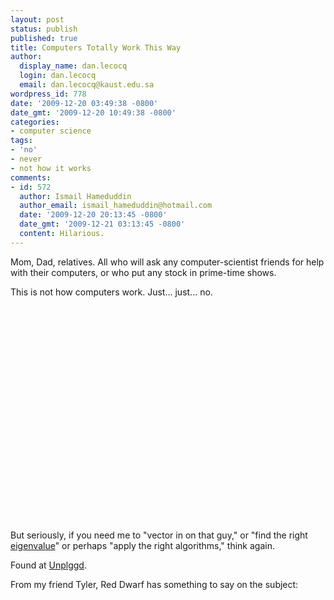 ```yaml
---
layout: post
status: publish
published: true
title: Computers Totally Work This Way
author:
  display_name: dan.lecocq
  login: dan.lecocq
  email: dan.lecocq@kaust.edu.sa
wordpress_id: 778
date: '2009-12-20 03:49:38 -0800'
date_gmt: '2009-12-20 10:49:38 -0800'
categories:
- computer science
tags:
- 'no'
- never
- not how it works
comments:
- id: 572
  author: Ismail Hameduddin
  author_email: ismail_hameduddin@hotmail.com
  date: '2009-12-20 20:13:45 -0800'
  date_gmt: '2009-12-21 03:13:45 -0800'
  content: Hilarious.
---
```

Mom, Dad, relatives.  All who will ask any computer-scientist friends for help with their computers, or who put any stock in prime-time shows.

This is not how computers work.  Just... just... no.

<object width="425" height="344" class="aligncenter"><param name="movie" value="http://www.youtube.com/v/Vxq9yj2pVWk&hl=en_US&feature=player_embedded&fs=1"></param><param name="allowFullScreen" value="true"></param><param name="allowScriptAccess" value="always"></param><embed src="http://www.youtube.com/v/Vxq9yj2pVWk&color1=0xcc2550&color2=0xe87a9f&hl=en_US&feature=player_embedded&fs=1" type="application/x-shockwave-flash" allowfullscreen="true" allowScriptAccess="always" width="425" height="344"></embed></object>

But seriously, if you need me to "vector in on that guy," or "find the right [eigenvalue](http://en.wikipedia.org/wiki/Eigenvalue)" or perhaps "apply the right algorithms," think again.

Found at [Unplggd](http://www.unplggd.com/unplggd/enhance-it-the-myths-of-how-computers-work-104541).

From my friend Tyler, Red Dwarf has something to say on the subject:

<object width="560" height="340" class="aligncenter"><param name="movie" value="http://www.youtube.com/v/6i3NWKbBaaU&hl=en_US&fs=1&"></param><param name="allowFullScreen" value="true"></param><param name="allowscriptaccess" value="always"></param><embed src="http://www.youtube.com/v/6i3NWKbBaaU&hl=en_US&fs=1&" type="application/x-shockwave-flash" allowscriptaccess="always" allowfullscreen="true" width="560" height="340"></embed></object>
